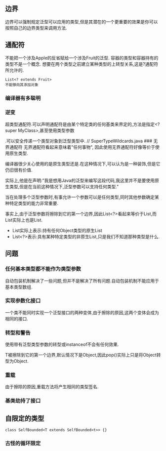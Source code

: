 

## 边界

边界可以强制规定泛型可以应用的类型,但是其潜在的一个更重要的效果是你可以按照自己的边界类型来调用方法.

## 通配符

不能把一个涉及Apple的反省赋给一个涉及Fruit的泛型.
容器的类型和容器持有的类型不是一个概念.
想要在两个类型之前建立某种类型的上转型关系,这是?通配符所允许的.

```
List<? extends Fruit>
不能够向其添加对象
```


### 编译器有多聪明

### 逆变

超类型通配符.可以声明通配符是由某个特定类的任何基类来界定的,方法是指定<? super MyClass>,甚至使用类型参数
<? super T>.可以安全传递一个类型对象到泛型类型中.

// SuperTypeWildcards.java

### 无界通配符

无界通配符<?>看起来意味着"任何事物", 因此使用无界通配符好像等价于使用原生类型.

编译器很少关心使用的是原生类型还是<?>.在这种情况下,<?>可以认为是一种装饰,但是它仍旧很有价值.

实际上,他是在声明:"我是想用Java的泛型来编写这段代码,我这里并不是要使用原生类型,但是在当前这种情况下,泛型参数可以支持任何类型."

当在处理多个泛型参数时,有事允许一个参数可以是任何类型,同时其他参数确定某种特定类型的能力非常重要.


事实上,由于泛型参数将擦除到它的第一个边界,因此List<?>看起来等价于List<Object>,而List实际上也是List<Object>.

- List实际上表示:持有任何Object类型的原生List
- List<?>表示:具有某种特定类型的非原生List,只是我们不知道那种类型是什么.


## 问题

### 任何基本类型都不能作为类型参数

自动包装机制解决了一些问题,但并不是解决了所有问题.自动包装机制不能应用于基本类型数组.

### 实现参数化接口

一个类不能同时实现一个泛型接口的两种变体,由于擦除的原因,这两个变体会成为相同的接口.

### 转型和警告

使用带有泛型类型参数的转型或instanceof不会有任何效果.

T被擦除到它的第一个边界,默认情况下是Object,因此pop()实际上只是将Object转型为Object.


### 重载

由于擦除的原因,重载方法将产生相同的类型签名.

### 基类劫持了接口

## 自限定的类型

```
class SelfBounded<T extends SelfBounded<t>> {}
```

### 古怪的循环限定

